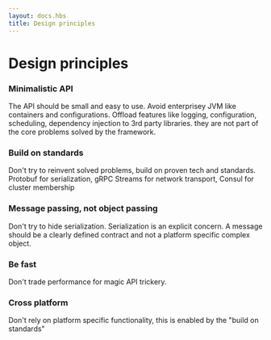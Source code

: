 ```yaml
---
layout: docs.hbs
title: Design principles
---
```


# Design principles

### Minimalistic API
The API should be small and easy to use. Avoid enterprisey JVM like containers and configurations.
Offload features like logging, configuration, scheduling, dependency injection to 3rd party libraries. they are not part of the core problems solved by the framework.

### Build on standards
Don't try to reinvent solved problems, build on proven tech and standards.
Protobuf for serialization, gRPC Streams for network transport, Consul for cluster membership

### Message passing, not object passing
Don't try to hide serialization. Serialization is an explicit concern.
A message should be a clearly defined contract and not a platform specific complex object.

### Be fast
Don't trade performance for magic API trickery.

### Cross platform
Don't rely on platform specific functionality, this is enabled by the "build on standards"
